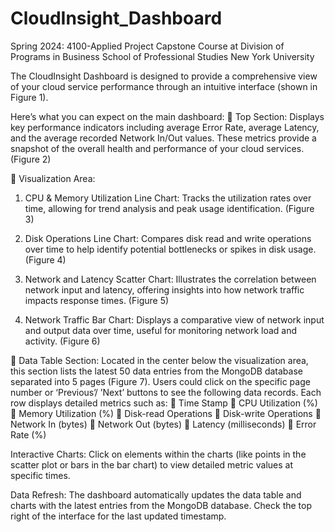 # CloudInsight_Dashboard
Spring 2024: 4100-Applied Project Capstone Course 
at Division of Programs in Business
School of Professional Studies
New York University

The CloudInsight Dashboard is designed to provide a comprehensive view of your cloud service performance through an intuitive interface (shown in Figure 1). 

 Here’s what you can expect on the main dashboard:
	Top Section: Displays key performance indicators including average Error Rate, average Latency, and the average recorded Network In/Out values. These metrics provide a snapshot of the overall health and performance of your cloud services. (Figure 2)
 
	Visualization Area:
1.	CPU & Memory Utilization Line Chart: Tracks the utilization rates over time, allowing for trend analysis and peak usage identification. (Figure 3)
 
2.	Disk Operations Line Chart: Compares disk read and write operations over time to help identify potential bottlenecks or spikes in disk usage. (Figure 4)
 
3.	Network and Latency Scatter Chart: Illustrates the correlation between network input and latency, offering insights into how network traffic impacts response times. (Figure 5)
 
4.	Network Traffic Bar Chart: Displays a comparative view of network input and output data over time, useful for monitoring network load and activity. (Figure 6)
 
	Data Table Section: Located in the center below the visualization area, this section lists the latest 50 data entries from the MongoDB database separated into 5 pages (Figure 7). Users could click on the specific page number or ‘Previous’/ ’Next’ buttons to see the following data records. Each row displays detailed metrics such as:
	Time Stamp
	CPU Utilization (%)
	Memory Utilization (%)
	Disk-read Operations
	Disk-write Operations
	Network In (bytes)
	Network Out (bytes)
	Latency (milliseconds)
	Error Rate (%)

 
Interactive Charts: Click on elements within the charts (like points in the scatter plot or bars in the bar chart) to view detailed metric values at specific times.

Data Refresh: The dashboard automatically updates the data table and charts with the latest entries from the MongoDB database. Check the top right of the interface for the last updated timestamp.

